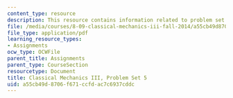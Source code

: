 ```yaml
---
content_type: resource
description: This resource contains information related to problem set 5.
file: /media/courses/8-09-classical-mechanics-iii-fall-2014/a55cb49d8706f671ccfdac7c6937cddc_MIT8_09F14_pset5.pdf
file_type: application/pdf
learning_resource_types:
- Assignments
ocw_type: OCWFile
parent_title: Assignments
parent_type: CourseSection
resourcetype: Document
title: Classical Mechanics III, Problem Set 5
uid: a55cb49d-8706-f671-ccfd-ac7c6937cddc
---
```

